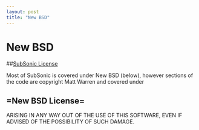 ```yaml
---
layout: post
title: "New BSD"
---
```


# New BSD

##[SubSonic License]()

 Most of SubSonic is covered under New BSD (below), however sections of the code are copyright Matt Warren and covered under 
   

<h2>=New BSD License=</h2>

 
 ARISING IN ANY WAY OUT OF THE USE OF THIS SOFTWARE, EVEN IF ADVISED OF THE POSSIBILITY OF SUCH DAMAGE.

